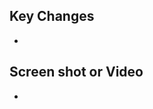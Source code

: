 ## Key Changes
-

## Screen shot or Video
- <!-- <img src="https://your-image-url.type" width="100" height="100"> -->
